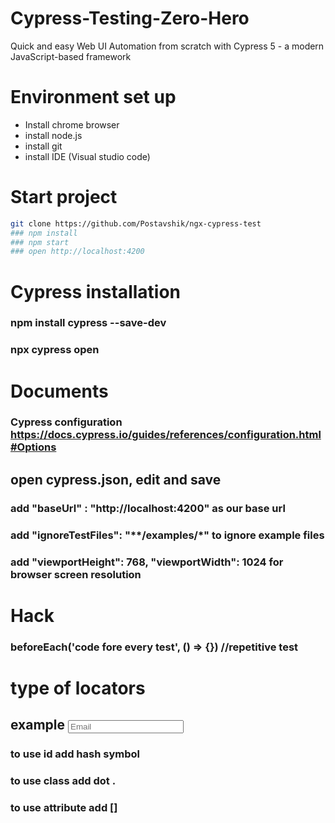 # Cypress-Testing-Zero-Hero
Quick and easy Web UI Automation from scratch with Cypress 5 - a modern JavaScript-based framework

# Environment set up
- Install chrome browser
- install node.js
- install git
- install IDE (Visual studio code)

# Start project
```sh
git clone https://github.com/Postavshik/ngx-cypress-test
### npm install
### npm start
### open http://localhost:4200
```

# Cypress installation
### npm install cypress --save-dev
### npx cypress open

# Documents
### Cypress configuration https://docs.cypress.io/guides/references/configuration.html#Options

## open cypress.json, edit and save
### add "baseUrl" : "http://localhost:4200" as our base url
### add "ignoreTestFiles": "**/examples/*" to ignore example files
### add "viewportHeight": 768, "viewportWidth": 1024 for browser screen resolution

# Hack
### beforeEach('code fore every test', () => {}) //repetitive test 

# type of locators
## example <input _ngcontent-bdd-c18="" data-cy="imputEmail1" fullwidth="" id="inputEmail1" nbinput="" placeholder="Email" type="email" ng-reflect-full-width="" class="input-full-width size-medium shape-rectangle">
### to use id add hash symbol
### to use class add dot . 
### to use attribute add []